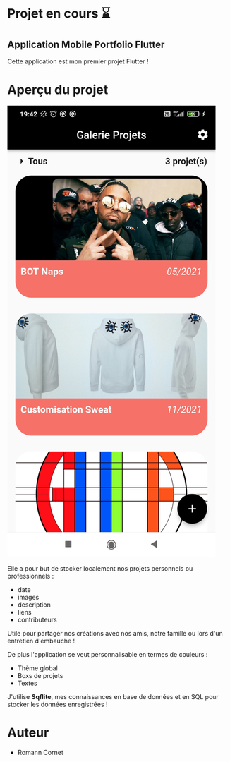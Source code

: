 # Projet en cours ⌛

## Application Mobile Portfolio Flutter

Cette application est mon premier projet Flutter !

# Aperçu du projet

![](Capture.jpg)

Elle a pour but de stocker localement nos projets personnels ou professionnels :
 - date
 - images
 - description 
 - liens 
 - contributeurs 

Utile pour partager nos créations avec nos amis, notre famille ou lors d'un entretien d'embauche !

De plus l'application se veut personnalisable en termes de couleurs :
 - Thème global
 - Boxs de projets 
 - Textes

J'utilise **Sqflite**, mes connaissances en base de données et en SQL pour stocker les données enregistrées !

# Auteur
 - Romann Cornet
